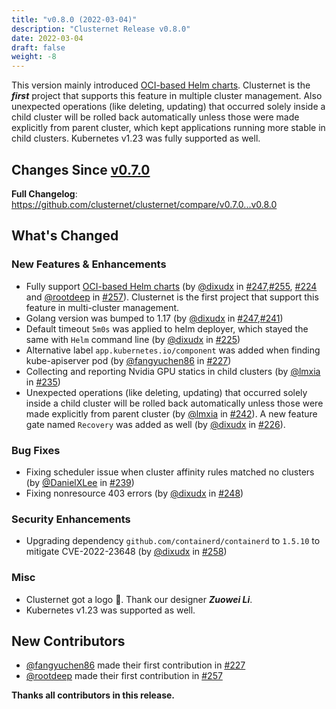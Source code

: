 ```yaml
---
title: "v0.8.0 (2022-03-04)"
description: "Clusternet Release v0.8.0"
date: 2022-03-04
draft: false
weight: -8
---
```


This version mainly introduced [OCI-based Helm charts](https://helm.sh/docs/topics/registries/). Clusternet is the ***first*** project that supports this feature in multiple cluster management. Also unexpected operations (like deleting, updating) that occurred solely inside a child cluster will be rolled back automatically unless those were made explicitly from parent cluster, which kept applications running more stable in child clusters. Kubernetes v1.23 was fully supported as well.

## Changes Since [v0.7.0](https://github.com/clusternet/clusternet/releases/tag/v0.7.0)
**Full Changelog**: https://github.com/clusternet/clusternet/compare/v0.7.0...v0.8.0

## What's Changed

### New Features & Enhancements
* Fully support [OCI-based Helm charts](https://helm.sh/docs/topics/registries/) (by [@dixudx](https://github.com/dixudx) in [#247](https://github.com/clusternet/clusternet/pull/247),[#255](https://github.com/clusternet/clusternet/pull/255), [#224](https://github.com/clusternet/clusternet/pull/224) and [@rootdeep](https://github.com/rootdeep) in [#257](https://github.com/clusternet/clusternet/pull/257)). Clusternet is the first project that support this feature in multi-cluster management.
* Golang version was bumped to 1.17 (by [@dixudx](https://github.com/dixudx) in [#247](https://github.com/clusternet/clusternet/pull/247),[#241](https://github.com/clusternet/clusternet/pull/241))
* Default timeout `5m0s` was applied to helm deployer, which stayed the same with `Helm` command line (by [@dixudx](https://github.com/dixudx) in [#225](https://github.com/clusternet/clusternet/pull/225))
* Alternative label `app.kubernetes.io/component` was added when finding kube-apiserver pod (by [@fangyuchen86](https://github.com/fangyuchen86) in [#227](https://github.com/clusternet/clusternet/pull/227))
* Collecting and reporting Nvidia GPU statics in child clusters (by [@lmxia](https://github.com/lmxia) in [#235](https://github.com/clusternet/clusternet/pull/235))
* Unexpected operations (like deleting, updating) that occurred solely inside a child cluster will be rolled back automatically unless those were made explicitly from parent cluster (by [@lmxia](https://github.com/lmxia) in [#242](https://github.com/clusternet/clusternet/pull/242)). A new feature gate named `Recovery` was added as well (by [@dixudx](https://github.com/dixudx) in [#226](https://github.com/clusternet/clusternet/pull/226)).

### Bug Fixes
* Fixing scheduler issue when cluster affinity rules matched no clusters (by [@DanielXLee](https://github.com/DanielXLee) in [#239](https://github.com/clusternet/clusternet/pull/239))
* Fixing nonresource 403 errors (by [@dixudx](https://github.com/dixudx) in [#248](https://github.com/clusternet/clusternet/pull/248))

### Security Enhancements
* Upgrading dependency `github.com/containerd/containerd` to `1.5.10` to mitigate CVE-2022-23648 (by [@dixudx](https://github.com/dixudx) in [#258](https://github.com/clusternet/clusternet/pull/258))

### Misc
* Clusternet got a logo 🎉. Thank our designer ***Zuowei Li***.
* Kubernetes v1.23 was supported as well.

## New Contributors
* [@fangyuchen86](https://github.com/fangyuchen86) made their first contribution in [#227](https://github.com/clusternet/clusternet/pull/227)
* [@rootdeep](https://github.com/rootdeep) made their first contribution in [#257](https://github.com/clusternet/clusternet/pull/257)

**Thanks all contributors in this release.**
